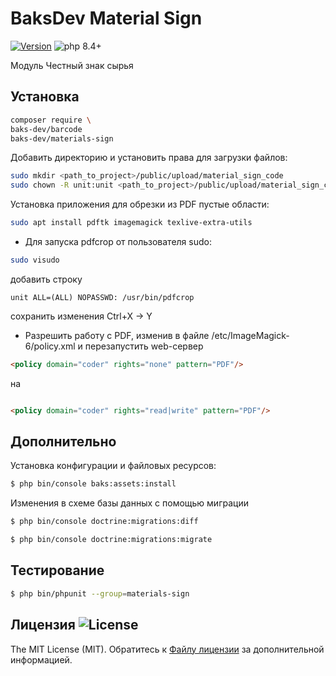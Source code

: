 # BaksDev Material Sign

[![Version](https://img.shields.io/badge/version-7.2.11-blue)](https://github.com/baks-dev/materials-sign/releases)
![php 8.4+](https://img.shields.io/badge/php-min%208.4-red.svg)

Модуль Честный знак сырья

## Установка

``` bash
composer require \
baks-dev/barcode
baks-dev/materials-sign
```

Добавить директорию и установить права для загрузки файлов:

``` bash
sudo mkdir <path_to_project>/public/upload/material_sign_code
sudo chown -R unit:unit <path_to_project>/public/upload/material_sign_code
```

Установка приложения для обрезки из PDF пустые области:

```bash
sudo apt install pdftk imagemagick texlive-extra-utils
```

* Для запуска pdfcrop от пользователя sudo:

```bash
sudo visudo
```

добавить строку

```text
unit ALL=(ALL) NOPASSWD: /usr/bin/pdfcrop
```

сохранить изменения Ctrl+X -> Y

* Pазрешить работу с PDF, изменив в файле /etc/ImageMagick-6/policy.xml и перезапустить web-сервер

```html
<policy domain="coder" rights="none" pattern="PDF"/>
```

на

```html

<policy domain="coder" rights="read|write" pattern="PDF"/>
```

## Дополнительно

Установка конфигурации и файловых ресурсов:

``` bash
$ php bin/console baks:assets:install
```

Изменения в схеме базы данных с помощью миграции

``` bash
$ php bin/console doctrine:migrations:diff

$ php bin/console doctrine:migrations:migrate
```

## Тестирование

``` bash
$ php bin/phpunit --group=materials-sign
```

## Лицензия ![License](https://img.shields.io/badge/MIT-green)

The MIT License (MIT). Обратитесь к [Файлу лицензии](LICENSE.md) за дополнительной информацией.

